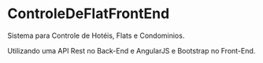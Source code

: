 # ControleDeFlatFrontEnd

Sistema para Controle de Hotéis, Flats e Condominios.

Utilizando uma API Rest no Back-End e AngularJS e Bootstrap no Front-End.
